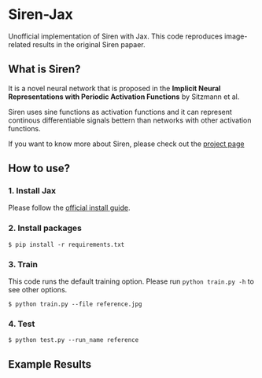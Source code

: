 # Siren-Jax
Unofficial implementation of Siren with Jax. This code reproduces image-related results in the original Siren papaer.

## What is Siren?
It is a novel neural network that is proposed in the **Implicit Neural Representations
with Periodic Activation Functions** by Sitzmann et al. 

Siren uses sine functions as activation functions and it can represent continous differentiable signals bettern than networks with other activation functions.

If you want to know more about Siren, please check out the [project page](https://vsitzmann.github.io/siren/)

## How to use?

### 1. Install Jax
Please follow the [official install guide](https://github.com/google/jax).

### 2. Install packages
```shell
$ pip install -r requirements.txt
```

### 3. Train
This code runs the default training option. Please run ```python train.py -h``` to see other options.
```shell
$ python train.py --file reference.jpg
```

### 4. Test
```shell
$ python test.py --run_name reference
```

## Example Results



